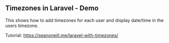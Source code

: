 ##  Timezones in Laravel - Demo

This shows how to add timezones for each user and display date/time in the users timezone.

Tutorial: https://seanoneill.me/laravel-with-timezones/